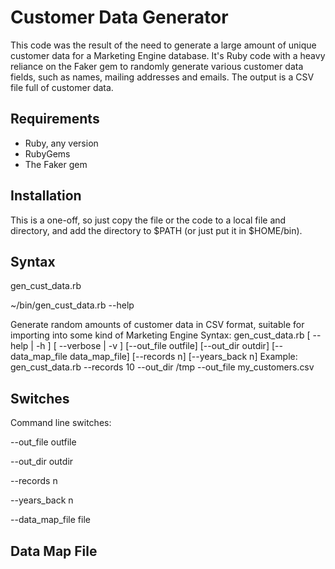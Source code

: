# Customer Data Generator

This code was the result of the need to generate a large amount of unique customer data for a Marketing Engine database. It's Ruby code with a heavy reliance on the Faker gem to randomly generate various customer data fields, such as names, mailing addresses and emails. The output is a CSV file full of customer data.

## Requirements

* Ruby, any version
* RubyGems
* The Faker gem

## Installation

This is a one-off, so just copy the file or the code to a local file and directory, and add the directory to $PATH (or just put it in $HOME/bin).
## Syntax

gen_cust_data.rb

~/bin/gen_cust_data.rb --help

Generate random amounts of customer data in CSV format, suitable for importing into some kind of Marketing Engine
Syntax: gen_cust_data.rb [ --help | -h ] [ --verbose | -v ] [--out_file outfile] [--out_dir outdir] [--data_map_file data_map_file] [--records n] [--years_back n]
Example: gen_cust_data.rb --records 10 --out_dir /tmp --out_file my_customers.csv

## Switches

Command line switches:

--out_file outfile

--out_dir  outdir

--records  n

--years_back n

--data_map_file file



## Data Map File



